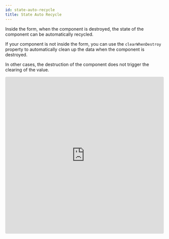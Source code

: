 ```yaml
---
id: state-auto-recycle
title: State Auto Recycle
---
```


Inside the form, when the component is destroyed, the state of the component can be automatically recycled.

If your component is not inside the form, you can use the `clearWhenDestroy` property to automatically clean up the data when the component is destroyed.

In other cases, the destruction of the component does not trigger the clearing of the value.


<iframe src="https://codesandbox.io/embed/wn0978ywjl?fontsize=14&view=preview" title="wn0978ywjl" style="width:100%; height:500px; border:0; border-radius: 4px; overflow:hidden;" sandbox="allow-modals allow-forms allow-popups allow-scripts allow-same-origin"></iframe>